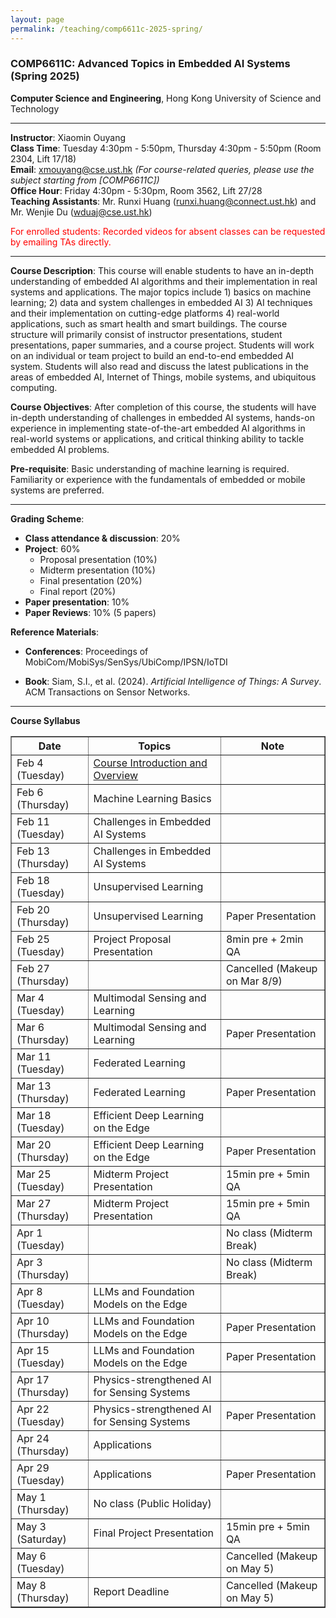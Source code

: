 ```yaml
---
layout: page
permalink: /teaching/comp6611c-2025-spring/
---
```


### **COMP6611C**: Advanced Topics in Embedded AI Systems (Spring 2025)  

**Computer Science and Engineering**, Hong Kong University of Science and Technology  

---

**Instructor**: Xiaomin Ouyang  
**Class Time**: Tuesday 4:30pm - 5:50pm, Thursday 4:30pm - 5:50pm (Room 2304, Lift 17/18)  
**Email**: [xmouyang@cse.ust.hk](mailto:xmouyang@cse.ust.hk) *(For course-related queries, please use the subject starting from [COMP6611C])*  
**Office Hour**: Friday 4:30pm - 5:30pm, Room 3562, Lift 27/28  
**Teaching Assistants**: Mr. Runxi Huang ([runxi.huang@connect.ust.hk](mailto:runxi.huang@connect.ust.hk)) and Mr. Wenjie Du ([wduaj@cse.ust.hk](mailto:wduaj@cse.ust.hk))  

<span style="color:red">For enrolled students: Recorded videos for absent classes can be requested by emailing TAs directly.</span>

---

**Course Description**: This course will enable students to have an in-depth understanding of embedded AI algorithms and their implementation in real systems and applications. The major topics include 1) basics on machine learning; 2) data and system challenges in embedded AI 3) AI techniques and their implementation on cutting-edge platforms 4) real-world applications, such as smart health and smart buildings. The course structure will primarily consist of instructor presentations, student presentations, paper summaries, and a course project. Students will work on an individual or team project to build an end-to-end embedded AI system. Students will also read and discuss the latest publications in the areas of embedded AI, Internet of Things, mobile systems, and ubiquitous computing.

**Course Objectives**: After completion of this course, the students will have in-depth understanding of challenges in embedded AI systems, hands-on experience in implementing state-of-the-art embedded AI algorithms in real-world systems or applications, and critical thinking ability to tackle embedded AI problems.

**Pre-requisite**: Basic understanding of machine learning is required. Familiarity or experience with the fundamentals of embedded or mobile systems are preferred.

---

**Grading Scheme**:

- **Class attendance & discussion**: 20%  
- **Project**: 60%  
  - Proposal presentation (10%)  
  - Midterm presentation (10%)  
  - Final presentation (20%)  
  - Final report (20%)  
- **Paper presentation**: 10%  
- **Paper Reviews**: 10% (5 papers)  

**Reference Materials**:

- **Conferences**: Proceedings of MobiCom/MobiSys/SenSys/UbiComp/IPSN/IoTDI  

- **Book**: Siam, S.I., et al. (2024). *Artificial Intelligence of Things: A Survey*. ACM Transactions on Sensor Networks.

---


**Course Syllabus**

<!-- | Date              | Topics                                      | Note                          |
| ----------------- | ------------------------------------------- | ----------------------------- |
| Feb 4 (Tuesday)   | Course Introduction and Overview            |                               |
| Feb 6 (Thursday)  | Machine Learning Basics                     |                               |
| Feb 11 (Tuesday)  | Challenges in Embedded AI Systems           |                               |
| Feb 13 (Thursday) | Challenges in Embedded AI Systems           |                               |
| Feb 18 (Tuesday)  | Unsupervised Learning                       |                               |
| Feb 20 (Thursday) | Unsupervised Learning                       | Paper Presentation            |
| Feb 25 (Tuesday)  | Project Proposal Presentation               | 8min pre + 2min QA            |
| Feb 27 (Thursday) |                                             | Cancelled (Makeup on Mar 8/9) |
| Mar 4 (Tuesday)   | Multimodal Sensing and Learning             |                               |
| Mar 6 (Thursday)  | Multimodal Sensing and Learning             | Paper Presentation            |
| Mar 11 (Tuesday)  | Federated Learning                          |                               |
| Mar 13 (Thursday) | Federated Learning                          | Paper Presentation            |
| Mar 18 (Tuesday)  | Efficient Deep Learning on the Edge         |                               |
| Mar 20 (Thursday) | Efficient Deep Learning on the Edge         | Paper Presentation            |
| Mar 25 (Tuesday)  | Midterm Project Presentation                | 15min pre + 5min QA           |
| Mar 27 (Thursday) | Midterm Project Presentation                | 15min pre + 5min QA           |
| Apr 1 (Tuesday)   |                                             | No class (Midterm Break)      |
| Apr 3 (Thursday)  |                                             | No class (Midterm Break)      |
| Apr 8 (Tuesday)   | LLMs and Foundation Models on the Edge      |                               |
| Apr 10 (Thursday) | LLMs and Foundation Models on the Edge      | Paper Presentation            |
| Apr 15 (Tuesday)  | LLMs and Foundation Models on the Edge      | Paper Presentation            |
| Apr 17 (Thursday) | Physics-strengthened AI for Sensing Systems |                               |
| Apr 22 (Tuesday)  | Physics-strengthened AI for Sensing Systems | Paper Presentation            |
| Apr 24 (Thursday) | Applications                                |                               |
| Apr 29 (Tuesday)  | Applications                                | Paper Presentation            |
| May 1 (Thursday)  | No class (Public Holiday)                   |                               |
| May 3 (Saturday)  | Final Project Presentation                  | 15min pre + 5min QA           |
| May 6 (Tuesday)   |                                             | Cancelled (Makeup on May 5)   |
| May 8 (Thursday)  | Report Deadline                             | Cancelled (Makeup on May 5)   | -->

<table border="1" cellspacing="0" cellpadding="5">
  <tr>
    <th>Date</th>
    <th>Topics</th>
    <th>Note</th>
  </tr>
  <tr>
    <td>Feb 4 (Tuesday)</td>
    <td><a href="../../assets/teaching/6611C-lecture0-overview.pdf">Course Introduction and Overview</a></td>
    <td></td>
  </tr>
  <tr>
    <td>Feb 6 (Thursday)</td>
    <td>Machine Learning Basics</td>
    <td></td>
  </tr>
  <tr>
    <td>Feb 11 (Tuesday)</td>
    <td>Challenges in Embedded AI Systems</td>
    <td></td>
  </tr>
  <tr>
    <td>Feb 13 (Thursday)</td>
    <td>Challenges in Embedded AI Systems</td>
    <td></td>
  </tr>
  <tr>
    <td>Feb 18 (Tuesday)</td>
    <td>Unsupervised Learning</td>
    <td></td>
  </tr>
  <tr>
    <td>Feb 20 (Thursday)</td>
    <td>Unsupervised Learning</td>
    <td>Paper Presentation</td>
  </tr>
  <tr>
    <td>Feb 25 (Tuesday)</td>
    <td>Project Proposal Presentation</td>
    <td>8min pre + 2min QA</td>
  </tr>
  <tr>
    <td>Feb 27 (Thursday)</td>
    <td></td>
    <td>Cancelled (Makeup on Mar 8/9)</td>
  </tr>
  <tr>
    <td>Mar 4 (Tuesday)</td>
    <td>Multimodal Sensing and Learning</td>
    <td></td>
  </tr>
  <tr>
    <td>Mar 6 (Thursday)</td>
    <td>Multimodal Sensing and Learning</td>
    <td>Paper Presentation</td>
  </tr>
  <tr>
    <td>Mar 11 (Tuesday)</td>
    <td>Federated Learning</td>
    <td></td>
  </tr>
  <tr>
    <td>Mar 13 (Thursday)</td>
    <td>Federated Learning</td>
    <td>Paper Presentation</td>
  </tr>
  <tr>
    <td>Mar 18 (Tuesday)</td>
    <td>Efficient Deep Learning on the Edge</td>
    <td></td>
  </tr>
  <tr>
    <td>Mar 20 (Thursday)</td>
    <td>Efficient Deep Learning on the Edge</td>
    <td>Paper Presentation</td>
  </tr>
  <tr>
    <td>Mar 25 (Tuesday)</td>
    <td>Midterm Project Presentation</td>
    <td>15min pre + 5min QA</td>
  </tr>
  <tr>
    <td>Mar 27 (Thursday)</td>
    <td>Midterm Project Presentation</td>
    <td>15min pre + 5min QA</td>
  </tr>
  <tr>
    <td>Apr 1 (Tuesday)</td>
    <td></td>
    <td>No class (Midterm Break)</td>
  </tr>
  <tr>
    <td>Apr 3 (Thursday)</td>
    <td></td>
    <td>No class (Midterm Break)</td>
  </tr>
  <tr>
    <td>Apr 8 (Tuesday)</td>
    <td>LLMs and Foundation Models on the Edge</td>
    <td></td>
  </tr>
  <tr>
    <td>Apr 10 (Thursday)</td>
    <td>LLMs and Foundation Models on the Edge</td>
    <td>Paper Presentation</td>
  </tr>
  <tr>
    <td>Apr 15 (Tuesday)</td>
    <td>LLMs and Foundation Models on the Edge</td>
    <td>Paper Presentation</td>
  </tr>
  <tr>
    <td>Apr 17 (Thursday)</td>
    <td>Physics-strengthened AI for Sensing Systems</td>
    <td></td>
  </tr>
  <tr>
    <td>Apr 22 (Tuesday)</td>
    <td>Physics-strengthened AI for Sensing Systems</td>
    <td>Paper Presentation</td>
  </tr>
  <tr>
    <td>Apr 24 (Thursday)</td>
    <td>Applications</td>
    <td></td>
  </tr>
  <tr>
    <td>Apr 29 (Tuesday)</td>
    <td>Applications</td>
    <td>Paper Presentation</td>
  </tr>
  <tr>
    <td>May 1 (Thursday)</td>
    <td>No class (Public Holiday)</td>
    <td></td>
  </tr>
  <tr>
    <td>May 3 (Saturday)</td>
    <td>Final Project Presentation</td>
    <td>15min pre + 5min QA</td>
  </tr>
  <tr>
    <td>May 6 (Tuesday)</td>
    <td></td>
    <td>Cancelled (Makeup on May 5)</td>
  </tr>
  <tr>
    <td>May 8 (Thursday)</td>
    <td>Report Deadline</td>
    <td>Cancelled (Makeup on May 5)</td>
  </tr>
</table>
